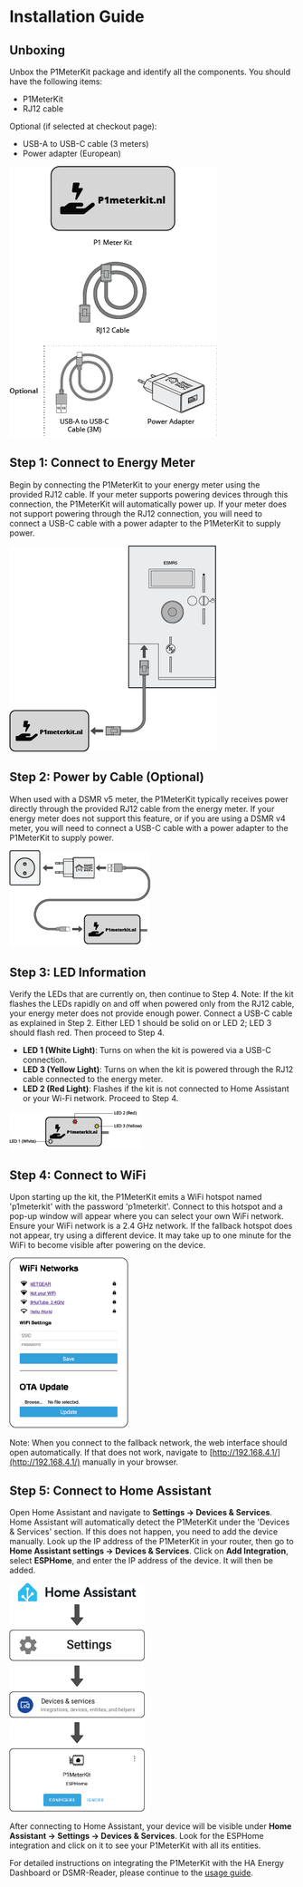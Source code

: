 # Installation Guide

## Unboxing

Unbox the P1MeterKit package and identify all the components. You should have the following items:
- P1MeterKit
- RJ12 cable

Optional (if selected at checkout page):
- USB-A to USB-C cable (3 meters)
- Power adapter (European)

![Unboxing](../.vuepress/public/images/p1meterkit/unboxing.png)

## Step 1: Connect to Energy Meter

Begin by connecting the P1MeterKit to your energy meter using the provided RJ12 cable. If your meter supports powering devices through this connection, the P1MeterKit will automatically power up. If your meter does not support powering through the RJ12 connection, you will need to connect a USB-C cable with a power adapter to the P1MeterKit to supply power.

![Connect to Energy Meter](../.vuepress/public/images/p1meterkit/connect-energy-meter.png)

## Step 2: Power by Cable (Optional)

When used with a DSMR v5 meter, the P1MeterKit typically receives power directly through the provided RJ12 cable from the energy meter. If your energy meter does not support this feature, or if you are using a DSMR v4 meter, you will need to connect a USB-C cable with a power adapter to the P1MeterKit to supply power.

![Power by Cable](../.vuepress/public/images/p1meterkit/power-by-cable.png)

## Step 3: LED Information

Verify the LEDs that are currently on, then continue to Step 4. Note: If the kit flashes the LEDs rapidly on and off when powered only from the RJ12 cable, your energy meter does not provide enough power. Connect a USB-C cable as explained in Step 2. Either LED 1 should be solid on or LED 2; LED 3 should flash red. Then proceed to Step 4.

- **LED 1 (White Light)**: Turns on when the kit is powered via a USB-C connection.
- **LED 3 (Yellow Light)**: Turns on when the kit is powered through the RJ12 cable connected to the energy meter.
- **LED 2 (Red Light)**: Flashes if the kit is not connected to Home Assistant or your Wi-Fi network. Proceed to Step 4.

![LED information](../.vuepress/public/images/p1meterkit/led-information.png)

## Step 4: Connect to WiFi

Upon starting up the kit, the P1MeterKit emits a WiFi hotspot named 'p1meterkit' with the password 'p1meterkit'. Connect to this hotspot and a pop-up window will appear where you can select your own WiFi network. Ensure your WiFi network is a 2.4 GHz network. If the fallback hotspot does not appear, try using a different device. It may take up to one minute for the WiFi to become visible after powering on the device.

![Connect to WiFi](../.vuepress/public/images/p1meterkit/connect-wifi.png)

Note: When you connect to the fallback network, the web interface should open automatically. If that does not work, navigate to [http://192.168.4.1/](http://192.168.4.1/) manually in your browser.

## Step 5: Connect to Home Assistant

Open Home Assistant and navigate to **Settings -> Devices & Services**. Home Assistant will automatically detect the P1MeterKit under the 'Devices & Services' section. If this does not happen, you need to add the device manually. Look up the IP address of the P1MeterKit in your router, then go to **Home Assistant settings -> Devices & Services**. Click on **Add Integration**, select **ESPHome**, and enter the IP address of the device. It will then be added.

![Connect to Home Assistant](../.vuepress/public/images/p1meterkit/connect-ha.png)

After connecting to Home Assistant, your device will be visible under **Home Assistant -> Settings -> Devices & Services**. Look for the ESPHome integration and click on it to see your P1MeterKit with all its entities.

For detailed instructions on integrating the P1MeterKit with the HA Energy Dashboard or DSMR-Reader, please continue to the [usage guide](usage.md).